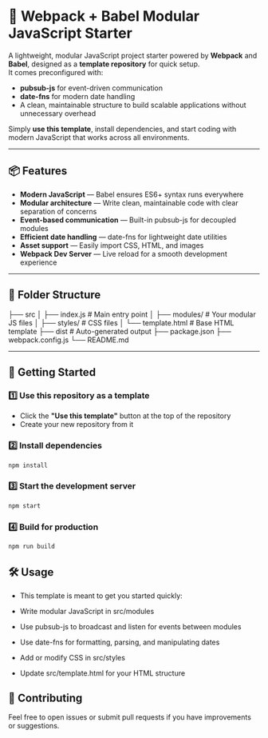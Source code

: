 # 🚀 Webpack + Babel Modular JavaScript Starter

A lightweight, modular JavaScript project starter powered by **Webpack** and **Babel**, designed as a **template repository** for quick setup.  
It comes preconfigured with:

- **pubsub-js** for event-driven communication
- **date-fns** for modern date handling
- A clean, maintainable structure to build scalable applications without unnecessary overhead

Simply **use this template**, install dependencies, and start coding with modern JavaScript that works across all environments.

---

## 📦 Features

- **Modern JavaScript** — Babel ensures ES6+ syntax runs everywhere
- **Modular architecture** — Write clean, maintainable code with clear separation of concerns
- **Event-based communication** — Built-in pubsub-js for decoupled modules
- **Efficient date handling** — date-fns for lightweight date utilities
- **Asset support** — Easily import CSS, HTML, and images
- **Webpack Dev Server** — Live reload for a smooth development experience

---

## 📂 Folder Structure

├── src
│ ├── index.js # Main entry point
│ ├── modules/ # Your modular JS files
│ ├── styles/ # CSS files
│ └── template.html # Base HTML template
├── dist # Auto-generated output
├── package.json
├── webpack.config.js
└── README.md

---

## 🚀 Getting Started

### 1️⃣ Use this repository as a template

- Click the **"Use this template"** button at the top of the repository
- Create your new repository from it

### 2️⃣ Install dependencies

```bash
npm install

```

### 3️⃣ Start the development server

```bash
npm start

```

### 4️⃣ Build for production

```bash
npm run build

```

## 🛠 Usage

- This template is meant to get you started quickly:

- Write modular JavaScript in src/modules

- Use pubsub-js to broadcast and listen for events between modules

- Use date-fns for formatting, parsing, and manipulating dates

- Add or modify CSS in src/styles

- Update src/template.html for your HTML structure

## 🤝 Contributing

Feel free to open issues or submit pull requests if you have improvements or suggestions.
